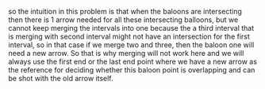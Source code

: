 so the intuition in this problem is that when the baloons are intersecting then there is 1 arrow needed for all these intersecting balloons, but we cannot keep merging the intervals into one because the a third interval that is merging with second interval might not have an intersection for the first interval, so in that case if we merge two and three, then the baloon one will need a new arrow. So that is why merging will not work here and we will always use the first end or the last end point where we have a new arrow as the reference for deciding whether this baloon point is overlapping and can be shot with the old arrow itself.